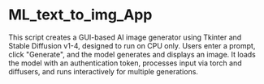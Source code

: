 # ML_text_to_img_App
This script creates a GUI-based AI image generator using Tkinter and Stable Diffusion v1-4, designed to run on CPU only. Users enter a prompt, click "Generate", and the model generates and displays an image. It loads the model with an authentication token, processes input via torch and diffusers, and runs interactively for multiple generations. 
